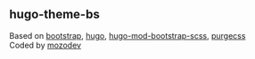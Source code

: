 ## hugo-theme-bs

Based on [bootstrap](https://github.com/twbs/bootstrap), [hugo](https://github.com/gohugoio/hugo), [hugo-mod-bootstrap-scss](https://github.com/gohugoio/hugo-mod-bootstrap-scss), [purgecss](https://github.com/FullHuman/purgecss)    
Coded by [mozodev](https://github.com/mozodev)
